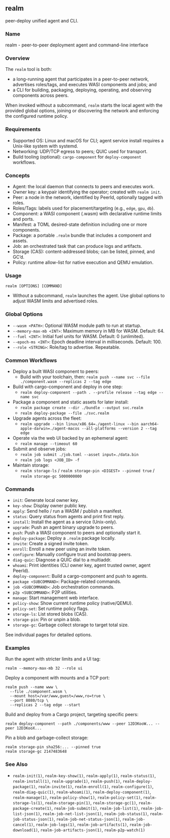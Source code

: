 ## realm

peer-deploy unified agent and CLI.

### Name

realm - peer-to-peer deployment agent and command-line interface

### Overview

The `realm` tool is both:

- a long-running agent that participates in a peer-to-peer network, advertises roles/tags, and executes WASI components and jobs; and
- a CLI for building, packaging, deploying, operating, and observing components across peers.

When invoked without a subcommand, `realm` starts the local agent with the provided global options, joining or discovering the network and enforcing the configured runtime policy.

### Requirements

- Supported OS: Linux and macOS for CLI; agent service install requires a Unix-like system with systemd.
- Networking: UDP/TCP egress to peers; QUIC used for transport.
- Build tooling (optional): `cargo-component` for `deploy-component` workflows.

### Concepts

- Agent: the local daemon that connects to peers and executes work.
- Owner key: a keypair identifying the operator; created with `realm init`.
- Peer: a node in the network, identified by PeerId, optionally tagged with roles.
- Roles/Tags: labels used for placement/targeting (e.g., `edge`, `gpu`, `db`).
- Component: a WASI component (.wasm) with declarative runtime limits and ports.
- Manifest: a TOML desired-state definition including one or more components.
- Package: a portable `.realm` bundle that includes a component and assets.
- Job: an orchestrated task that can produce logs and artifacts.
- Storage (CAS): content-addressed blobs; can be listed, pinned, and GC’d.
- Policy: runtime allow-list for native execution and QEMU emulation.

### Usage

```
realm [OPTIONS] [COMMAND]
```

- Without a subcommand, `realm` launches the agent. Use global options to adjust WASM limits and advertised roles.

### Global Options

- `--wasm <PATH>`: Optional WASM module path to run at startup.
- `--memory-max-mb <INT>`: Maximum memory in MB for WASM. Default: 64.
- `--fuel <INT>`: Initial fuel units for WASM. Default: 0 (unlimited).
- `--epoch-ms <INT>`: Epoch deadline interval in milliseconds. Default: 100.
- `--role <STRING>`: Role/tag to advertise. Repeatable.

### Common Workflows

- Deploy a built WASI component to peers:
  - Build with your toolchain, then: `realm push --name svc --file ./component.wasm --replicas 2 --tag edge`
- Build with cargo-component and deploy in one step:
  - `realm deploy-component --path . --profile release --tag edge --name svc`
- Package a component and static assets for later install:
  - `realm package create --dir ./bundle --output svc.realm`
  - `realm deploy-package --file ./svc.realm`
- Upgrade agents across the fleet:
  - `realm upgrade --bin linux/x86_64=./agent-linux --bin aarch64-apple-darwin=./agent-macos --all-platforms --version 2 --tag edge`
- Operate via the web UI backed by an ephemeral agent:
  - `realm manage --timeout 60`
- Submit and observe jobs:
  - `realm job submit ./job.toml --asset input=./data.bin`
  - `realm job logs <JOB_ID> -f`
- Maintain storage:
  - `realm storage-ls` / `realm storage-pin <DIGEST> --pinned true` / `realm storage-gc 5000000000`

### Commands

- `init`: Generate local owner key.
- `key-show`: Display owner public key.
- `apply`: Send hello / run a WASM / publish a manifest.
- `status`: Query status from agents and print first reply.
- `install`: Install the agent as a service (Unix-only).
- `upgrade`: Push an agent binary upgrade to peers.
- `push`: Push a WASI component to peers and optionally start it.
- `deploy-package`: Deploy a `.realm` package locally.
- `invite`: Create a signed invite token.
- `enroll`: Enroll a new peer using an invite token.
- `configure`: Manually configure trust and bootstrap peers.
- `diag-quic`: Diagnose a QUIC dial to a multiaddr.
- `whoami`: Print identities (CLI owner key, agent trusted owner, agent PeerId).
- `deploy-component`: Build a cargo-component and push to agents.
- `package <SUBCOMMAND>`: Package-related commands.
- `job <SUBCOMMAND>`: Job orchestration commands.
- `p2p <SUBCOMMAND>`: P2P utilities.
- `manage`: Start management web interface.
- `policy-show`: Show current runtime policy (native/QEMU).
- `policy-set`: Set runtime policy flags.
- `storage-ls`: List stored blobs (CAS).
- `storage-pin`: Pin or unpin a blob.
- `storage-gc`: Garbage collect storage to target total size.

See individual pages for detailed options.

### Examples

Run the agent with stricter limits and a UI tag:

```
realm --memory-max-mb 32 --role ui
```

Deploy a component with mounts and a TCP port:

```
realm push --name www \
  --file ./component.wasm \
  --mount host=/var/www,guest=/www,ro=true \
  --port 8080/tcp \
  --replicas 2 --tag edge --start
```

Build and deploy from a Cargo project, targeting specific peers:

```
realm deploy-component --path ./components/www --peer 12D3KooW... --peer 12D3KooX...
```

Pin a blob and garbage-collect storage:

```
realm storage-pin sha256:... --pinned true
realm storage-gc 2147483648
```

### See Also

- `realm-init(1)`, `realm-key-show(1)`, `realm-apply(1)`, `realm-status(1)`, `realm-install(1)`,
  `realm-upgrade(1)`, `realm-push(1)`, `realm-deploy-package(1)`, `realm-invite(1)`,
  `realm-enroll(1)`, `realm-configure(1)`, `realm-diag-quic(1)`, `realm-whoami(1)`,
  `realm-deploy-component(1)`, `realm-manage(1)`, `realm-policy-show(1)`, `realm-policy-set(1)`,
  `realm-storage-ls(1)`, `realm-storage-pin(1)`, `realm-storage-gc(1)`, `realm-package-create(1)`,
  `realm-job-submit(1)`, `realm-job-list(1)`, `realm-job-list-json(1)`, `realm-job-net-list-json(1)`,
  `realm-job-status(1)`, `realm-job-status-json(1)`, `realm-job-net-status-json(1)`,
  `realm-job-cancel(1)`, `realm-job-logs(1)`, `realm-job-artifacts(1)`, `realm-job-download(1)`,
  `realm-job-artifacts-json(1)`, `realm-p2p-watch(1)`
